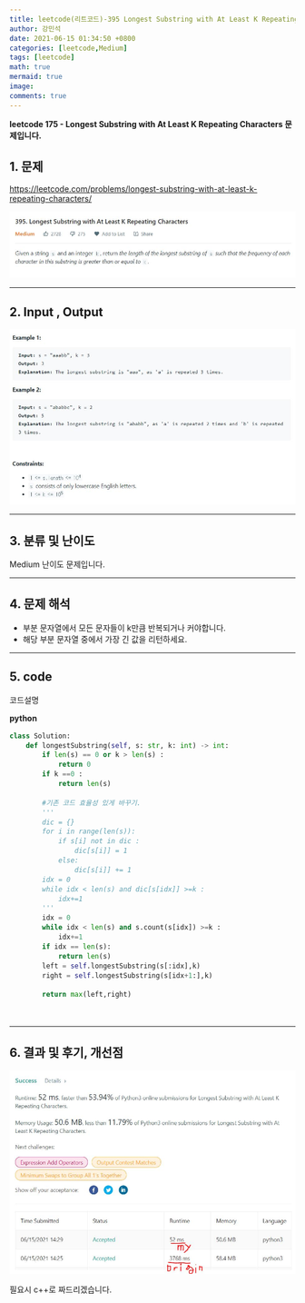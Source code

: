 ```yaml
---
title: leetcode(리트코드)-395 Longest Substring with At Least K Repeating Characters(python)
author: 강민석
date: 2021-06-15 01:34:50 +0800
categories: [leetcode,Medium]
tags: [leetcode]
math: true
mermaid: true
image: 
comments: true
---
```


**leetcode 175 - Longest Substring with At Least K Repeating Characters 문제입니다.**

## 1. 문제
<https://leetcode.com/problems/longest-substring-with-at-least-k-repeating-characters/> 

![](/assets/img/sample/leetcode/395/Problem.JPG)

-----  

## 2. Input , Output

![](/assets/img/sample/leetcode/395/input.JPG)  


-----  

## 3. 분류 및 난이도

Medium 난이도 문제입니다.  


-----  

## 4. 문제 해석

- 부분 문자열에서 모든 문자들이 k만큼 반복되거나 커야합니다.
- 해당 부분 문자열 중에서 가장 긴 값을 리턴하세요.




-----  

## 5. code  

코드설명

**python**

```python
class Solution:
    def longestSubstring(self, s: str, k: int) -> int:      
        if len(s) == 0 or k > len(s) :
            return 0
        if k ==0 :
            return len(s)
        
        #기존 코드 효율성 있게 바꾸기.
        '''
        dic = {}
        for i in range(len(s)):
            if s[i] not in dic : 
                dic[s[i]] = 1
            else:
                dic[s[i]] += 1
        idx = 0
        while idx < len(s) and dic[s[idx]] >=k :
            idx+=1
        '''
        idx = 0
        while idx < len(s) and s.count(s[idx]) >=k :
            idx+=1
        if idx == len(s):
            return len(s)
        left = self.longestSubstring(s[:idx],k)
        right = self.longestSubstring(s[idx+1:],k)
            
        return max(left,right)
    
    
```

-----

## 6. 결과 및 후기, 개선점



![](/assets/img/sample/leetcode/395/result.JPG)  

필요시 c++로 짜드리겠습니다.



